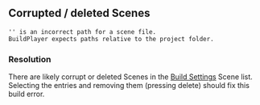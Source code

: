 ## Corrupted / deleted Scenes
```
'' is an incorrect path for a scene file.
BuildPlayer expects paths relative to the project folder.
```

### Resolution
There are likely corrupt or deleted Scenes in the [Build Settings](https://docs.unity3d.com/Manual/BuildSettings.html) Scene list.  
Selecting the entries and removing them (pressing delete) should fix this build error.